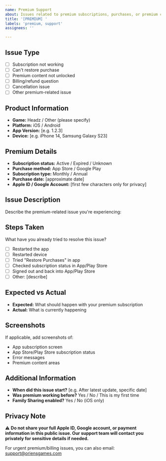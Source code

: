 ```yaml
---
name: Premium Support
about: Issues related to premium subscriptions, purchases, or premium content
title: '[PREMIUM] '
labels: 'premium, support'
assignees: ''

---
```


## Issue Type
- [ ] Subscription not working
- [ ] Can't restore purchase
- [ ] Premium content not unlocked
- [ ] Billing/refund question
- [ ] Cancellation issue
- [ ] Other premium-related issue

## Product Information
- **Game:** Headz / Other (please specify)
- **Platform:** iOS / Android
- **App Version:** [e.g. 1.2.3]
- **Device:** [e.g. iPhone 14, Samsung Galaxy S23]

## Premium Details
- **Subscription status:** Active / Expired / Unknown
- **Purchase method:** App Store / Google Play
- **Subscription type:** Monthly / Annual
- **Purchase date:** [approximate date]
- **Apple ID / Google Account:** [first few characters only for privacy]

## Issue Description
Describe the premium-related issue you're experiencing:

## Steps Taken
What have you already tried to resolve this issue?
- [ ] Restarted the app
- [ ] Restarted device
- [ ] Tried "Restore Purchases" in app
- [ ] Checked subscription status in App/Play Store
- [ ] Signed out and back into App/Play Store
- [ ] Other: [describe]

## Expected vs Actual
- **Expected:** What should happen with your premium subscription
- **Actual:** What is currently happening

## Screenshots
If applicable, add screenshots of:
- App subscription screen
- App Store/Play Store subscription status
- Error messages
- Premium content areas

## Additional Information
- **When did this issue start?** [e.g. After latest update, specific date]
- **Was premium working before?** Yes / No / This is my first time
- **Family Sharing enabled?** Yes / No (iOS only)

## Privacy Note
⚠️ **Do not share your full Apple ID, Google account, or payment information in this public issue. Our support team will contact you privately for sensitive details if needed.**

For urgent premium/billing issues, you can also email: support@oriensgames.com